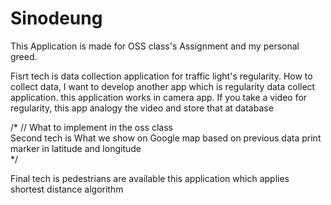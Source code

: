 # Sinodeung

This Application is made for OSS class's Assignment and my personal greed.


Fisrt tech is data collection application for traffic light's regularity.
How to collect data, I want to develop another app which is regularity data collect application.
this application works in camera app.
If you take a video for regularity, this app analogy the video and store that at database

/* // What to implement in the oss class<br>
Second tech is What we show on Google map based on previous data
print marker in latitude and longitude <br>
*/

Final tech is pedestrians are available this application which applies shortest distance algorithm
